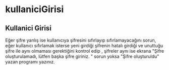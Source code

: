# kullaniciGirisi
## Kullanici Girisi
Eğer şifre yanlış ise kullanıcıya şifresini sıfırlayıp sıfırlamayacağını sorun, 
eğer kullanıcı sıfırlamak isterse yeni girdiği şifrenin hatalı girdiği ve unuttuğu şifre ile aynı olmaması gerektiğini kontrol edip , 
şifreler aynı ise ekrana "Şifre oluşturulamadı, lütfen başka şifre giriniz.
" sorun yoksa "Şifre oluşturuldu" yazan programı yazınız.
